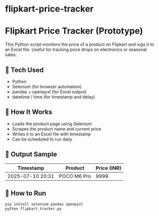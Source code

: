 # flipkart-price-tracker
# Flipkart Price Tracker (Prototype)

This Python script monitors the price of a product on Flipkart and logs it to an Excel file. Useful for tracking price drops on electronics or seasonal sales.

## 🔧 Tech Used
- Python
- Selenium (for browser automation)
- pandas + openpyxl (for Excel output)
- datetime / time (for timestamp and delay)

## 🚀 How It Works
- Loads the product page using Selenium
- Scrapes the product name and current price
- Writes it to an Excel file with timestamp
- Can be scheduled to run daily

## 📁 Output Sample
| Timestamp | Product | Price (INR) |
|-----------|---------|-------------|
| 2025-07-10 20:31 | POCO M6 Pro | 9999 |

## 🔗 How to Run
```bash
pip install selenium pandas openpyxl
python flipkart_tracker.py
